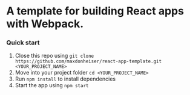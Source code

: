# A template for building React apps with Webpack.

### Quick start

1. Close this repo using ```git clone https://github.com/maxdonheiser/react-app-template.git <YOUR_PROJECT_NAME>```
2. Move into your project folder ```cd <YOUR_PROJECT_NAME>```
3. Run ```npm install``` to install dependencies
4. Start the app using ```npm start```